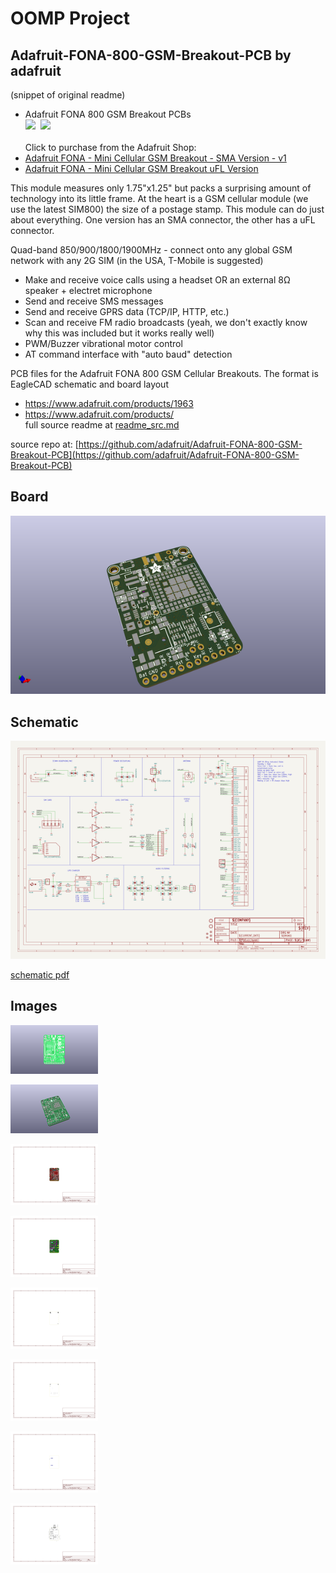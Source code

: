 # OOMP Project  
## Adafruit-FONA-800-GSM-Breakout-PCB  by adafruit  
  
(snippet of original readme)  
  
- Adafruit FONA 800 GSM Breakout PCBs  
<a href="http://www.adafruit.com/products/1963"><img src="assets/1963.jpg?raw=true" width="400px"></a>&nbsp; <a href="http://www.adafruit.com/products/1946"><img src="assets/1946.jpg?raw=true" width="400px"></a><br />  
Click to purchase from the Adafruit Shop:  
- [Adafruit FONA - Mini Cellular GSM Breakout - SMA Version - v1](https://www.adafruit.com/product/1963)  
- [Adafruit FONA - Mini Cellular GSM Breakout uFL Version](https://www.adafruit.com/product/1946)  
  
This module measures only 1.75"x1.25" but packs a surprising amount of technology into its little frame. At the heart is a GSM cellular module (we use the latest SIM800) the size of a postage stamp. This module can do just about everything. One version has an SMA connector, the other has a uFL connector.  
  
Quad-band 850/900/1800/1900MHz - connect onto any global GSM network with any 2G SIM (in the USA, T-Mobile is suggested)  
- Make and receive voice calls using a headset OR an external 8Ω speaker + electret microphone  
- Send and receive SMS messages  
- Send and receive GPRS data (TCP/IP, HTTP, etc.)  
- Scan and receive FM radio broadcasts (yeah, we don't exactly know why this was included but it works really well)  
- PWM/Buzzer vibrational motor control  
- AT command interface with "auto baud" detection  
  
PCB files for the Adafruit FONA 800 GSM Cellular Breakouts. The format is EagleCAD schematic and board layout  
- https://www.adafruit.com/products/1963  
- https://www.adafruit.com/products/  
  full source readme at [readme_src.md](readme_src.md)  
  
source repo at: [https://github.com/adafruit/Adafruit-FONA-800-GSM-Breakout-PCB](https://github.com/adafruit/Adafruit-FONA-800-GSM-Breakout-PCB)  
## Board  
  
[![working_3d.png](working_3d_600.png)](working_3d.png)  
## Schematic  
  
[![working_schematic.png](working_schematic_600.png)](working_schematic.png)  
  
[schematic pdf](working_schematic.pdf)  
## Images  
  
[![working_3D_bottom.png](working_3D_bottom_140.png)](working_3D_bottom.png)  
  
[![working_3D_top.png](working_3D_top_140.png)](working_3D_top.png)  
  
[![working_assembly_page_01.png](working_assembly_page_01_140.png)](working_assembly_page_01.png)  
  
[![working_assembly_page_02.png](working_assembly_page_02_140.png)](working_assembly_page_02.png)  
  
[![working_assembly_page_03.png](working_assembly_page_03_140.png)](working_assembly_page_03.png)  
  
[![working_assembly_page_04.png](working_assembly_page_04_140.png)](working_assembly_page_04.png)  
  
[![working_assembly_page_05.png](working_assembly_page_05_140.png)](working_assembly_page_05.png)  
  
[![working_assembly_page_06.png](working_assembly_page_06_140.png)](working_assembly_page_06.png)  

